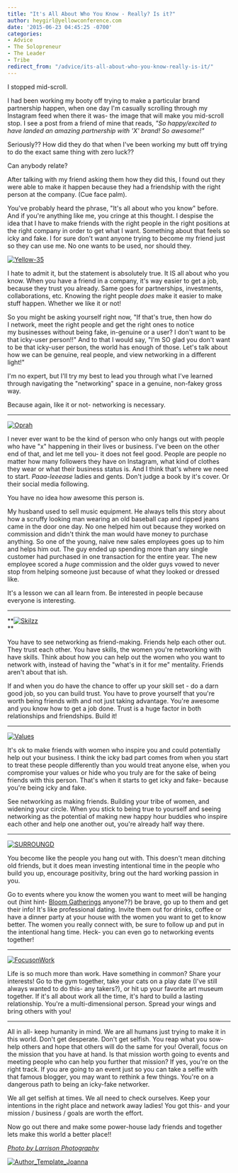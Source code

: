 ```yaml
---
title: "It's All About Who You Know - Really? Is it?"
author: heygirl@yellowconference.com
date: '2015-06-23 04:45:25 -0700'
categories:
- Advice
- The Solopreneur
- The Leader
- Tribe
redirect_from: "/advice/its-all-about-who-you-know-really-is-it/"
---
```


I stopped mid-scroll.

I had been working my booty off trying to make a particular brand partnership happen, when one day I'm casually scrolling through my Instagram feed when there it was- the image that will make you mid-scroll stop. I see a post from a friend of mine that reads, _"So happy/excited to have landed an amazing partnership with 'X' brand! So awesome!"_

Seriously?? How did they do that when I've been working my butt off trying to do the exact same thing with zero luck??

Can anybody relate?

After talking with my friend asking them how they did this, I found out they were able to make it happen because they had a friendship with the right person at the company. (Cue face palm).

You've probably heard the phrase, "It's all about who you know" before. And if you're anything like me, you cringe at this thought. I despise the idea that I have to make friends with the right people in the right positions at the right company in order to get what I want. Something about that feels so icky and fake. I for sure don't want anyone trying to become my friend just so they can use me. No one wants to be used, nor should they.

[![Yellow-35](https://yellow-blog-images.imgix.net/2015/04/Yellow-351.jpg)](https://yellow-blog-images.imgix.net/2015/04/Yellow-351.jpg)

I hate to admit it, but the statement is absolutely true. It IS all about who you know. When you have a friend in a company, it's way easier to get a job, because they trust you already. Same goes for partnerships, investments, collaborations, etc. Knowing the right people _does_ make it easier to make stuff happen. Whether we like it or not!

So you might be asking yourself right now, "If that's true, then how do I network, meet the right people and get the right ones to notice my businesses without being fake, in-genuine or a user? I don't want to be that icky-user person!!" And to that I would say, "I'm SO glad you don't want to be that icky-user person, the world has enough of those. Let's talk about how we can be genuine, real people, and view networking in a different light!"

I'm no expert, but I'll try my best to lead you through what I've learned through navigating the "networking" space in a genuine, non-fakey gross way.

Because again, like it or not- networking is necessary.

* * *

[![Oprah](https://yellow-blog-images.imgix.net/2015/06/Oprah.jpg)](https://yellow-blog-images.imgix.net/2015/06/Oprah.jpg)

I never ever want to be the kind of person who only hangs out with people who have "x" happening in their lives or business. I've been on the other end of that, and let me tell you- it does not feel good. People are people no matter how many followers they have on Instagram, what kind of clothes they wear or what their business status is. And I think that's where we need to start. _Paaa-leeease_ ladies and gents. Don't judge a book by it's cover. Or their social media following.

You have no idea how awesome this person is.

My husband used to sell music equipment. He always tells this story about how a scruffy looking man wearing an old baseball cap and ripped jeans came in the door one day. No one helped him out because they worked on commission and didn't think the man would have money to purchase anything. So one of the young, naive new sales employees goes up to him and helps him out. The guy ended up spending more than any single customer had purchased in one transaction for the entire year. The new employee scored a _huge_ commission and the older guys vowed to never stop from helping someone just because of what they looked or dressed like.

It's a lesson we can all learn from. Be interested in people because everyone is interesting.

* * *

**[![Skilzz](https://yellow-blog-images.imgix.net/2015/06/Skilzz.jpg)](https://yellow-blog-images.imgix.net/2015/06/Skilzz.jpg)  
**

You have to see networking as friend-making. Friends help each other out. They trust each other. You have skills, the women you're networking with have skills. Think about how you can help out the women who you want to network with, instead of having the "what's in it for me" mentality. Friends aren't about that ish.

If and when you do have the chance to offer up your skill set - do a darn good job, so you can build trust. You have to prove yourself that you're worth being friends with and not just taking advantage. You're awesome and you know how to get a job done. Trust is a huge factor in both relationships and friendships. Build it!

* * *

[![Values](https://yellow-blog-images.imgix.net/2015/06/Values.jpg)](https://yellow-blog-images.imgix.net/2015/06/Values.jpg)

It's ok to make friends with women who inspire you and could potentially help out your business. I think the icky bad part comes from when you start to treat these people differently than you would treat anyone else, when you compromise your values or hide who you truly are for the sake of being friends with this person. That's when it starts to get icky and fake- because you're being icky and fake.

See networking as making friends. Building your tribe of women, and widening your circle. When you stick to being true to yourself and seeing networking as the potential of making new happy hour buddies who inspire each other and help one another out, you're already half way there.

* * *

[![SURROUNGD](https://yellow-blog-images.imgix.net/2015/06/SURROUNGD.jpg)](https://yellow-blog-images.imgix.net/2015/06/SURROUNGD.jpg)

You become like the people you hang out with. This doesn't mean ditching old friends, but it does mean investing intentional time in the people who build you up, encourage positivity, bring out the hard working passion in you.

Go to events where you know the women you want to meet will be hanging out (hint hint- [Bloom Gatherings](http://yellowconference.com/bloom-gatherings/) anyone??) be brave, go up to them and get their info! It's like professional dating. Invite them out for drinks, coffee or have a dinner party at your house with the women you want to get to know better. The women you really connect with, be sure to follow up and put in the intentional hang time. Heck- you can even go to networking events together!

* * *

[![FocusonWork](https://yellow-blog-images.imgix.net/2015/06/FocusonWork.jpg)](https://yellow-blog-images.imgix.net/2015/06/FocusonWork.jpg)

Life is so much more than work. Have something in common? Share your interests! Go to the gym together, take your cats on a play date (I've still always wanted to do this- any takers?), or hit up your favorite art museum together. If it's all about work all the time, it's hard to build a lasting relationship. You're a multi-dimensional person. Spread your wings and bring others with you!

* * *

All in all- keep humanity in mind. We are all humans just trying to make it in this world. Don't get desperate. Don't get selfish. You reap what you sow- help others and hope that others will do the same for you! Overall, focus on the mission that you have at hand. Is that mission worth going to events and meeting people who can help you further that mission? If yes, you're on the right track. If you are going to an event just so you can take a selfie with that famous blogger, you may want to rethink a few things. You're on a dangerous path to being an icky-fake networker.

We all get selfish at times. We all need to check ourselves. Keep your intentions in the right place and network away ladies! You got this- and your mission / business / goals are worth the effort.

Now go out there and make some power-house lady friends and together lets make this world a better place!!

[_Photo by Larrison Photography_](http://larrisonphotography.com/)

[![Author_Template_Joanna](https://yellow-blog-images.imgix.net/2015/01/Author_Template_Joanna.jpg)](http://instagram.com/joannawaterfall)
